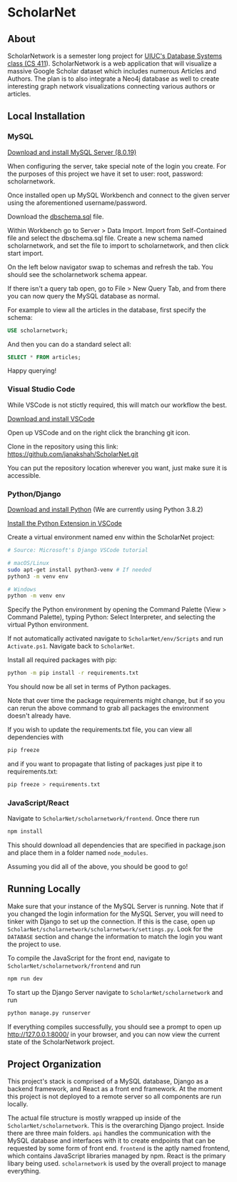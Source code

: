 # ScholarNet

## About

ScholarNetwork is a semester long project for [UIUC's Database Systems class (CS 411](https://wiki.illinois.edu/wiki/display/CS411AASP20/)). ScholarNetwork is a web application that will visualize a massive Google Scholar dataset which includes numerous Articles and Authors. The plan is to also integrate a Neo4j database as well to create interesting graph network visualizations connecting various authors or articles.

## Local Installation

### MySQL

[Download and install MySQL Server (8.0.19)](https://dev.mysql.com/downloads/mysql/)

When configuring the server, take special note of the login you create. For the purposes of this project we have it set to user: root, password: scholarnetwork.

Once installed open up MySQL Workbench and connect to the given server using the aforementioned username/password.

Download the [dbschema.sql](https://github.com/janakshah/ScholarNet/blob/master/dbschema.sql) file.

Within Workbench go to Server > Data Import. Import from Self-Contained file and select the dbschema.sql file. Create a new schema named scholarnetwork, and set the file to import to scholarnetwork, and then click start import.

On the left below navigator swap to schemas and refresh the tab. You should see the scholarnetwork schema appear.

If there isn't a query tab open, go to File > New Query Tab, and from there you can now query the MySQL database as normal. 

For example to view all the articles in the database, first specify the schema:
```sql
USE scholarnetwork;
```

And then you can do a standard select all:
```sql
SELECT * FROM articles;
```

Happy querying!

### Visual Studio Code

While VSCode is not stictly required, this will match our workflow the best.

[Download and install VSCode](https://code.visualstudio.com/)

Open up VSCode and on the right click the branching git icon.

Clone in the repository using this link: https://github.com/janakshah/ScholarNet.git

You can put the repository location wherever you want, just make sure it is accessible.

### Python/Django

[Download and install Python](https://www.python.org/downloads/) (We are currently using Python 3.8.2)

[Install the Python Extension in VSCode](https://marketplace.visualstudio.com/items?itemName=ms-python.python)

Create a virtual environment named env within the ScholarNet project:
```bash
# Source: Microsoft's Django VSCode tutorial

# macOS/Linux
sudo apt-get install python3-venv # If needed
python3 -m venv env

# Windows
python -m venv env
```

Specify the Python environment by opening the Command Palette (View > Command Palette), typing Python: Select Interpreter, and selecting the virtual Python environment.

If not automatically activated navigate to `ScholarNet/env/Scripts` and run `Activate.ps1`. Navigate back to `ScholarNet`.

Install all required packages with pip:
```bash
python -m pip install -r requirements.txt
```

You should now be all set in terms of Python packages.

Note that over time the package requirements might change, but if so you can rerun the above command to grab all packages the environment doesn't already have.

If you wish to update the requirements.txt file, you can view all dependencies with
```bash
pip freeze
```

and if you want to propagate that listing of packages just pipe it to requirements.txt:
```bash
pip freeze > requirements.txt
```

### JavaScript/React

Navigate to `ScholarNet/scholarnetwork/frontend`. Once there run
```bash
npm install
```

This should download all dependencies that are specified in package.json and place them in a folder named `node_modules`.

Assuming you did all of the above, you should be good to go!

## Running Locally

Make sure that your instance of the MySQL Server is running. Note that if you changed the login information for the MySQL Server, you will need to tinker with Django to set up the connection. If this is the case, open up `ScholarNet/scholarnetwork/scholarnetwork/settings.py`. Look for the `DATABASE` section and change the information to match the login you want the project to use. 

To compile the JavaScript for the front end, navigate to `ScholarNet/scholarnetwork/frontend` and run 
```bash
npm run dev
```

To start up the Django Server navigate to `ScholarNet/scholarnetwork` and run
```bash
python manage.py runserver
```

If everything compiles successfully, you should see a prompt to open up http://127.0.0.1:8000/ in your browser, and you can now view the current state of the ScholarNetwork project.

## Project Organization

This project's stack is comprised of a MySQL database, Django as a backend framework, and React as a front end framework. At the moment this project is not deployed to a remote server so all components are run locally. 

The actual file structure is mostly wrapped up inside of the `ScholarNet/scholarnetwork`. This is the overarching Django project. Inside there are three main folders. `api` handles the communication with the MySQL database and interfaces with it to create endpoints that can be requested by some form of front end. `frontend` is the aptly named frontend, which contains JavaScript libraries managed by npm. React is the primary libary being used. `scholarnetwork` is used by the overall project to manage everything.

